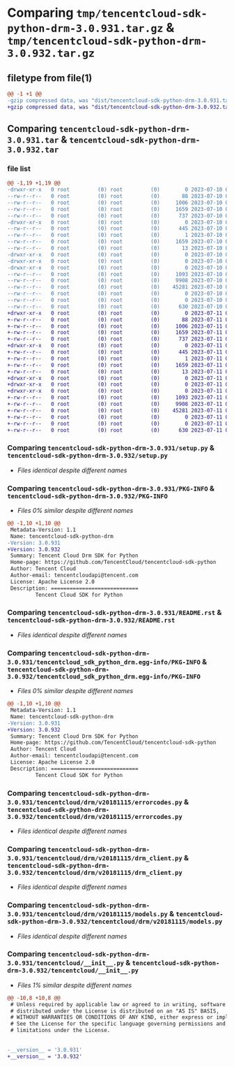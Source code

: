 # Comparing `tmp/tencentcloud-sdk-python-drm-3.0.931.tar.gz` & `tmp/tencentcloud-sdk-python-drm-3.0.932.tar.gz`

## filetype from file(1)

```diff
@@ -1 +1 @@
-gzip compressed data, was "dist/tencentcloud-sdk-python-drm-3.0.931.tar", last modified: Mon Jul 10 00:39:26 2023, max compression
+gzip compressed data, was "dist/tencentcloud-sdk-python-drm-3.0.932.tar", last modified: Tue Jul 11 00:42:06 2023, max compression
```

## Comparing `tencentcloud-sdk-python-drm-3.0.931.tar` & `tencentcloud-sdk-python-drm-3.0.932.tar`

### file list

```diff
@@ -1,19 +1,19 @@
-drwxr-xr-x   0 root         (0) root         (0)        0 2023-07-10 00:39:26.000000 tencentcloud-sdk-python-drm-3.0.931/
--rw-r--r--   0 root         (0) root         (0)       88 2023-07-10 00:39:26.000000 tencentcloud-sdk-python-drm-3.0.931/setup.cfg
--rw-r--r--   0 root         (0) root         (0)     1006 2023-07-10 00:39:26.000000 tencentcloud-sdk-python-drm-3.0.931/setup.py
--rw-r--r--   0 root         (0) root         (0)     1659 2023-07-10 00:39:26.000000 tencentcloud-sdk-python-drm-3.0.931/PKG-INFO
--rw-r--r--   0 root         (0) root         (0)      737 2023-07-10 00:39:26.000000 tencentcloud-sdk-python-drm-3.0.931/README.rst
-drwxr-xr-x   0 root         (0) root         (0)        0 2023-07-10 00:39:26.000000 tencentcloud-sdk-python-drm-3.0.931/tencentcloud_sdk_python_drm.egg-info/
--rw-r--r--   0 root         (0) root         (0)      445 2023-07-10 00:39:26.000000 tencentcloud-sdk-python-drm-3.0.931/tencentcloud_sdk_python_drm.egg-info/SOURCES.txt
--rw-r--r--   0 root         (0) root         (0)        1 2023-07-10 00:39:26.000000 tencentcloud-sdk-python-drm-3.0.931/tencentcloud_sdk_python_drm.egg-info/dependency_links.txt
--rw-r--r--   0 root         (0) root         (0)     1659 2023-07-10 00:39:26.000000 tencentcloud-sdk-python-drm-3.0.931/tencentcloud_sdk_python_drm.egg-info/PKG-INFO
--rw-r--r--   0 root         (0) root         (0)       13 2023-07-10 00:39:26.000000 tencentcloud-sdk-python-drm-3.0.931/tencentcloud_sdk_python_drm.egg-info/top_level.txt
-drwxr-xr-x   0 root         (0) root         (0)        0 2023-07-10 00:39:26.000000 tencentcloud-sdk-python-drm-3.0.931/tencentcloud/
-drwxr-xr-x   0 root         (0) root         (0)        0 2023-07-10 00:39:26.000000 tencentcloud-sdk-python-drm-3.0.931/tencentcloud/drm/
-drwxr-xr-x   0 root         (0) root         (0)        0 2023-07-10 00:39:26.000000 tencentcloud-sdk-python-drm-3.0.931/tencentcloud/drm/v20181115/
--rw-r--r--   0 root         (0) root         (0)     1093 2023-07-10 00:39:26.000000 tencentcloud-sdk-python-drm-3.0.931/tencentcloud/drm/v20181115/errorcodes.py
--rw-r--r--   0 root         (0) root         (0)     9908 2023-07-10 00:39:26.000000 tencentcloud-sdk-python-drm-3.0.931/tencentcloud/drm/v20181115/drm_client.py
--rw-r--r--   0 root         (0) root         (0)    45281 2023-07-10 00:39:26.000000 tencentcloud-sdk-python-drm-3.0.931/tencentcloud/drm/v20181115/models.py
--rw-r--r--   0 root         (0) root         (0)        0 2023-07-10 00:39:26.000000 tencentcloud-sdk-python-drm-3.0.931/tencentcloud/drm/v20181115/__init__.py
--rw-r--r--   0 root         (0) root         (0)        0 2023-07-10 00:39:26.000000 tencentcloud-sdk-python-drm-3.0.931/tencentcloud/drm/__init__.py
--rw-r--r--   0 root         (0) root         (0)      630 2023-07-10 00:39:26.000000 tencentcloud-sdk-python-drm-3.0.931/tencentcloud/__init__.py
+drwxr-xr-x   0 root         (0) root         (0)        0 2023-07-11 00:42:06.000000 tencentcloud-sdk-python-drm-3.0.932/
+-rw-r--r--   0 root         (0) root         (0)       88 2023-07-11 00:42:06.000000 tencentcloud-sdk-python-drm-3.0.932/setup.cfg
+-rw-r--r--   0 root         (0) root         (0)     1006 2023-07-11 00:42:06.000000 tencentcloud-sdk-python-drm-3.0.932/setup.py
+-rw-r--r--   0 root         (0) root         (0)     1659 2023-07-11 00:42:06.000000 tencentcloud-sdk-python-drm-3.0.932/PKG-INFO
+-rw-r--r--   0 root         (0) root         (0)      737 2023-07-11 00:42:06.000000 tencentcloud-sdk-python-drm-3.0.932/README.rst
+drwxr-xr-x   0 root         (0) root         (0)        0 2023-07-11 00:42:06.000000 tencentcloud-sdk-python-drm-3.0.932/tencentcloud_sdk_python_drm.egg-info/
+-rw-r--r--   0 root         (0) root         (0)      445 2023-07-11 00:42:06.000000 tencentcloud-sdk-python-drm-3.0.932/tencentcloud_sdk_python_drm.egg-info/SOURCES.txt
+-rw-r--r--   0 root         (0) root         (0)        1 2023-07-11 00:42:06.000000 tencentcloud-sdk-python-drm-3.0.932/tencentcloud_sdk_python_drm.egg-info/dependency_links.txt
+-rw-r--r--   0 root         (0) root         (0)     1659 2023-07-11 00:42:06.000000 tencentcloud-sdk-python-drm-3.0.932/tencentcloud_sdk_python_drm.egg-info/PKG-INFO
+-rw-r--r--   0 root         (0) root         (0)       13 2023-07-11 00:42:06.000000 tencentcloud-sdk-python-drm-3.0.932/tencentcloud_sdk_python_drm.egg-info/top_level.txt
+drwxr-xr-x   0 root         (0) root         (0)        0 2023-07-11 00:42:06.000000 tencentcloud-sdk-python-drm-3.0.932/tencentcloud/
+drwxr-xr-x   0 root         (0) root         (0)        0 2023-07-11 00:42:06.000000 tencentcloud-sdk-python-drm-3.0.932/tencentcloud/drm/
+drwxr-xr-x   0 root         (0) root         (0)        0 2023-07-11 00:42:06.000000 tencentcloud-sdk-python-drm-3.0.932/tencentcloud/drm/v20181115/
+-rw-r--r--   0 root         (0) root         (0)     1093 2023-07-11 00:42:06.000000 tencentcloud-sdk-python-drm-3.0.932/tencentcloud/drm/v20181115/errorcodes.py
+-rw-r--r--   0 root         (0) root         (0)     9908 2023-07-11 00:42:06.000000 tencentcloud-sdk-python-drm-3.0.932/tencentcloud/drm/v20181115/drm_client.py
+-rw-r--r--   0 root         (0) root         (0)    45281 2023-07-11 00:42:06.000000 tencentcloud-sdk-python-drm-3.0.932/tencentcloud/drm/v20181115/models.py
+-rw-r--r--   0 root         (0) root         (0)        0 2023-07-11 00:42:06.000000 tencentcloud-sdk-python-drm-3.0.932/tencentcloud/drm/v20181115/__init__.py
+-rw-r--r--   0 root         (0) root         (0)        0 2023-07-11 00:42:06.000000 tencentcloud-sdk-python-drm-3.0.932/tencentcloud/drm/__init__.py
+-rw-r--r--   0 root         (0) root         (0)      630 2023-07-11 00:42:06.000000 tencentcloud-sdk-python-drm-3.0.932/tencentcloud/__init__.py
```

### Comparing `tencentcloud-sdk-python-drm-3.0.931/setup.py` & `tencentcloud-sdk-python-drm-3.0.932/setup.py`

 * *Files identical despite different names*

### Comparing `tencentcloud-sdk-python-drm-3.0.931/PKG-INFO` & `tencentcloud-sdk-python-drm-3.0.932/PKG-INFO`

 * *Files 0% similar despite different names*

```diff
@@ -1,10 +1,10 @@
 Metadata-Version: 1.1
 Name: tencentcloud-sdk-python-drm
-Version: 3.0.931
+Version: 3.0.932
 Summary: Tencent Cloud Drm SDK for Python
 Home-page: https://github.com/TencentCloud/tencentcloud-sdk-python
 Author: Tencent Cloud
 Author-email: tencentcloudapi@tencent.com
 License: Apache License 2.0
 Description: ============================
         Tencent Cloud SDK for Python
```

### Comparing `tencentcloud-sdk-python-drm-3.0.931/README.rst` & `tencentcloud-sdk-python-drm-3.0.932/README.rst`

 * *Files identical despite different names*

### Comparing `tencentcloud-sdk-python-drm-3.0.931/tencentcloud_sdk_python_drm.egg-info/PKG-INFO` & `tencentcloud-sdk-python-drm-3.0.932/tencentcloud_sdk_python_drm.egg-info/PKG-INFO`

 * *Files 0% similar despite different names*

```diff
@@ -1,10 +1,10 @@
 Metadata-Version: 1.1
 Name: tencentcloud-sdk-python-drm
-Version: 3.0.931
+Version: 3.0.932
 Summary: Tencent Cloud Drm SDK for Python
 Home-page: https://github.com/TencentCloud/tencentcloud-sdk-python
 Author: Tencent Cloud
 Author-email: tencentcloudapi@tencent.com
 License: Apache License 2.0
 Description: ============================
         Tencent Cloud SDK for Python
```

### Comparing `tencentcloud-sdk-python-drm-3.0.931/tencentcloud/drm/v20181115/errorcodes.py` & `tencentcloud-sdk-python-drm-3.0.932/tencentcloud/drm/v20181115/errorcodes.py`

 * *Files identical despite different names*

### Comparing `tencentcloud-sdk-python-drm-3.0.931/tencentcloud/drm/v20181115/drm_client.py` & `tencentcloud-sdk-python-drm-3.0.932/tencentcloud/drm/v20181115/drm_client.py`

 * *Files identical despite different names*

### Comparing `tencentcloud-sdk-python-drm-3.0.931/tencentcloud/drm/v20181115/models.py` & `tencentcloud-sdk-python-drm-3.0.932/tencentcloud/drm/v20181115/models.py`

 * *Files identical despite different names*

### Comparing `tencentcloud-sdk-python-drm-3.0.931/tencentcloud/__init__.py` & `tencentcloud-sdk-python-drm-3.0.932/tencentcloud/__init__.py`

 * *Files 1% similar despite different names*

```diff
@@ -10,8 +10,8 @@
 # Unless required by applicable law or agreed to in writing, software
 # distributed under the License is distributed on an "AS IS" BASIS,
 # WITHOUT WARRANTIES OR CONDITIONS OF ANY KIND, either express or implied.
 # See the License for the specific language governing permissions and
 # limitations under the License.
 
 
-__version__ = '3.0.931'
+__version__ = '3.0.932'
```

